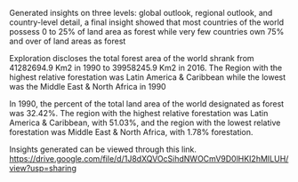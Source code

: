Generated insights on three levels: global outlook, regional outlook, and country-level detail, a final insight showed that most countries of the world possess 0 to 25% of land area as forest while very few countries own 75% and over of land areas as forest

Exploration discloses the total forest area of the world shrank from 41282694.9 Km2 in 1990 to 39958245.9 Km2 in 2016. The Region with the highest relative forestation was Latin America & Caribbean while the lowest was the Middle East & North Africa in 1990

In 1990, the percent of the total land area of the world designated as forest was 32.42%. The region with the highest relative forestation was Latin America & Caribbean, with 51.03%, and the region with the lowest relative forestation was Middle East & North
Africa, with 1.78% forestation.

Insights generated can be viewed through this link.
https://drive.google.com/file/d/1J8dXQVOcSihdNWOCmV9D0lHKI2hMILUH/view?usp=sharing
